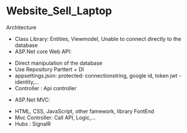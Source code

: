 # Website_Sell_Laptop
 Architecture 
- Class Library: Entities, Viewmodel, Unable to connect directly to the database
- ASP.Net core Web API: 
 + Direct manipulation of the database
 + Use Repository Parttert + DI
 + appsettings.json: protected: connectionstring, google id, token jwt - identity,...
 + Controller : Api controller
- ASP.Net MVC:
 + HTML, CSS, JavaScript, other famework, library FontEnd
 + Mvc Controller: Call API, Logic,...
 + Hubs : SignalR
